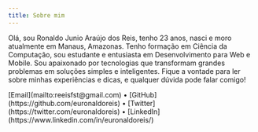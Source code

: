 ```yaml
---
title: Sobre mim
---
```


Olá, sou Ronaldo Junio Araújo dos Reis, tenho 23 anos, nasci e moro atualmente em Manaus, Amazonas. Tenho formação em Ciência da Computação, sou estudante e entusiasta em Desenvolvimento para Web e Mobile.
Sou apaixonado por tecnologias que transformam grandes problemas em soluções simples e inteligentes.
Fique a vontade para ler sobre minhas experiências e dicas, e qualquer dúvida pode falar comigo!

<div class="sociais">
[Email](mailto:reeisfst@gmail.com) • [GitHub](https://github.com/euronaldoreis) • [Twitter](https://twitter.com/euronaldoreis) • [LinkedIn](https://www.linkedin.com/in/euronaldoreis/)
</div>
